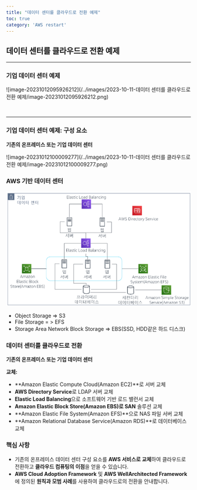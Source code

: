 ```yaml
---
title: "데이터 센터를 클라우드로 전환 예제"
toc: true
category: 'AWS restart'
---
```


## 데이터 센터를 클라우드로 전환 예제

---

### 기업 데이터 센터 예제

![image-20231012095926212](/../images/2023-10-11-데이터 센터를 클라우드로 전환 예제/image-20231012095926212.png)

<br/>

---

### 기업 데이터 센터 예제: 구성 요소

**기존의 온프레미스 또는 기업 데이터 센터**

![image-20231012100009277](/../images/2023-10-11-데이터 센터를 클라우드로 전환 예제/image-20231012100009277.png)

### AWS 기반 데이터 센터

![image-20231011163844382](/../images/2023-10-11-/image-20231011163844382.png)



- Object Storage => S3
- File Storage = > EFS
- Storage Area Network Block Storage => EBS(SSD, HDD같은 하드 디스크)

### 데이터 센터를 클라우드로 전환

**기존의 온프레미스 또는 기업 데이터 센터**

**교체:**

- **Amazon Elastic Compute Cloud(Amazon EC2)**로 서버 교체 
-  **AWS Directory Service**로 LDAP 서버 교체 
-  **Elastic Load Balancing**으로 소프트웨어 기반 로드 밸런서 교체 
-  **Amazon Elastic Block Store(Amazon EBS)로 SAN** 솔루션 교체 
-  **Amazon Elastic File System(Amazon EFS)**으로 NAS 파일 서버 교체 
-  **Amazon Relational Database Service(Amazon RDS)**로 데이터베이스 교체

### 핵심 사항

- 기존의 온프레미스 데이터 센터 구성 요소를 **AWS 서비스로 교체**하여 클라우드로 전환하고 **클라우드 컴퓨팅의 이점**을 얻을 수 있습니다. 
-  **AWS Cloud Adoption Framework** 및 **AWS WellArchitected Framework**에 정의된 **원칙과 모범 사례**를 사용하여 클라우드로의 전환을 안내합니다.